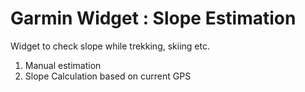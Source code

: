 # Garmin Widget : Slope Estimation

Widget to check slope while trekking, skiing etc. 

1. Manual estimation
2. Slope Calculation based on current GPS


